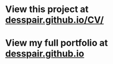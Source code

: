 # View this project at [desspair.github.io/CV/](https://desspair.github.io/CV/)

# View my full portfolio at [desspair.github.io](https://desspair.github.io/)
